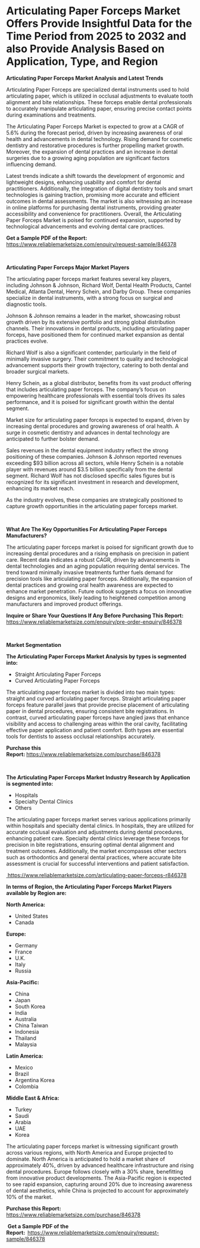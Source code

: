<p><h1>Articulating Paper Forceps Market Offers Provide Insightful Data for the Time Period from 2025 to 2032 and also Provide Analysis Based on Application, Type, and Region</h1></p><p><strong>Articulating Paper Forceps Market Analysis and Latest Trends</strong></p>
<p><p>Articulating Paper Forceps are specialized dental instruments used to hold articulating paper, which is utilized in occlusal adjustments to evaluate tooth alignment and bite relationships. These forceps enable dental professionals to accurately manipulate articulating paper, ensuring precise contact points during examinations and treatments.</p><p>The Articulating Paper Forceps Market is expected to grow at a CAGR of 5.6% during the forecast period, driven by increasing awareness of oral health and advancements in dental technology. Rising demand for cosmetic dentistry and restorative procedures is further propelling market growth. Moreover, the expansion of dental practices and an increase in dental surgeries due to a growing aging population are significant factors influencing demand.</p><p>Latest trends indicate a shift towards the development of ergonomic and lightweight designs, enhancing usability and comfort for dental practitioners. Additionally, the integration of digital dentistry tools and smart technologies is gaining traction, promising more accurate and efficient outcomes in dental assessments. The market is also witnessing an increase in online platforms for purchasing dental instruments, providing greater accessibility and convenience for practitioners. Overall, the Articulating Paper Forceps Market is poised for continued expansion, supported by technological advancements and evolving dental care practices.</p></p>
<p><strong>Get a Sample PDF of the Report:&nbsp;</strong> <a href="https://www.reliablemarketsize.com/enquiry/request-sample/846378?utm_campaign=3575&utm_medium=2&utm_source=Github&utm_content=ia&utm_term=13042025&utm_id=articulating-paper-forceps">https://www.reliablemarketsize.com/enquiry/request-sample/846378</a></p>
<p>&nbsp;</p>
<p><strong>Articulating Paper Forceps Major Market Players</strong></p>
<p><p>The articulating paper forceps market features several key players, including Johnson & Johnson, Richard Wolf, Dental Health Products, Cantel Medical, Atlanta Dental, Henry Schein, and Darby Group. These companies specialize in dental instruments, with a strong focus on surgical and diagnostic tools.</p><p>Johnson & Johnson remains a leader in the market, showcasing robust growth driven by its extensive portfolio and strong global distribution channels. Their innovations in dental products, including articulating paper forceps, have positioned them for continued market expansion as dental practices evolve.</p><p>Richard Wolf is also a significant contender, particularly in the field of minimally invasive surgery. Their commitment to quality and technological advancement supports their growth trajectory, catering to both dental and broader surgical markets. </p><p>Henry Schein, as a global distributor, benefits from its vast product offering that includes articulating paper forceps. The company’s focus on empowering healthcare professionals with essential tools drives its sales performance, and it is poised for significant growth within the dental segment.</p><p>Market size for articulating paper forceps is expected to expand, driven by increasing dental procedures and growing awareness of oral health. A surge in cosmetic dentistry and advances in dental technology are anticipated to further bolster demand.</p><p>Sales revenues in the dental equipment industry reflect the strong positioning of these companies. Johnson & Johnson reported revenues exceeding $93 billion across all sectors, while Henry Schein is a notable player with revenues around $3.5 billion specifically from the dental segment. Richard Wolf has not disclosed specific sales figures but is recognized for its significant investment in research and development, enhancing its market reach.</p><p>As the industry evolves, these companies are strategically positioned to capture growth opportunities in the articulating paper forceps market.</p></p>
<p>&nbsp;</p>
<p><strong>What Are The Key Opportunities For Articulating Paper Forceps Manufacturers?</strong></p>
<p><p>The articulating paper forceps market is poised for significant growth due to increasing dental procedures and a rising emphasis on precision in patient care. Recent data indicates a robust CAGR, driven by advancements in dental technologies and an aging population requiring dental services. The trend toward minimally invasive treatments further fuels demand for precision tools like articulating paper forceps. Additionally, the expansion of dental practices and growing oral health awareness are expected to enhance market penetration. Future outlook suggests a focus on innovative designs and ergonomics, likely leading to heightened competition among manufacturers and improved product offerings.</p></p>
<p><strong>Inquire or Share Your Questions If Any Before Purchasing This Report:</strong> <a href="https://www.reliablemarketsize.com/enquiry/pre-order-enquiry/846378?utm_campaign=3575&utm_medium=2&utm_source=Github&utm_content=ia&utm_term=13042025&utm_id=articulating-paper-forceps">https://www.reliablemarketsize.com/enquiry/pre-order-enquiry/846378</a></p>
<p>&nbsp;</p>
<p><strong>Market Segmentation</strong></p>
<p><strong>The Articulating Paper Forceps Market Analysis by types is segmented into:</strong></p>
<p><ul><li>Straight Articulating Paper Forceps</li><li>Curved Articulating Paper Forceps</li></ul></p>
<p><p>The articulating paper forceps market is divided into two main types: straight and curved articulating paper forceps. Straight articulating paper forceps feature parallel jaws that provide precise placement of articulating paper in dental procedures, ensuring consistent bite registrations. In contrast, curved articulating paper forceps have angled jaws that enhance visibility and access to challenging areas within the oral cavity, facilitating effective paper application and patient comfort. Both types are essential tools for dentists to assess occlusal relationships accurately.</p></p>
<p><strong>Purchase this Report:&nbsp;</strong><a href="https://www.reliablemarketsize.com/purchase/846378?utm_campaign=3575&utm_medium=2&utm_source=Github&utm_content=ia&utm_term=13042025&utm_id=articulating-paper-forceps">https://www.reliablemarketsize.com/purchase/846378</a></p>
<p>&nbsp;</p>
<p><strong>The Articulating Paper Forceps Market Industry Research by Application is segmented into:</strong></p>
<p><ul><li>Hospitals</li><li>Specialty Dental Clinics</li><li>Others</li></ul></p>
<p><p>The articulating paper forceps market serves various applications primarily within hospitals and specialty dental clinics. In hospitals, they are utilized for accurate occlusal evaluation and adjustments during dental procedures, enhancing patient care. Specialty dental clinics leverage these forceps for precision in bite registrations, ensuring optimal dental alignment and treatment outcomes. Additionally, the market encompasses other sectors such as orthodontics and general dental practices, where accurate bite assessment is crucial for successful interventions and patient satisfaction.</p></p>
<p><a href="https://www.reliablemarketsize.com/articulating-paper-forceps-r846378?utm_campaign=3575&utm_medium=2&utm_source=Github&utm_content=ia&utm_term=13042025&utm_id=articulating-paper-forceps">&nbsp;https://www.reliablemarketsize.com/articulating-paper-forceps-r846378</a></p>
<p><strong>In terms of Region, the Articulating Paper Forceps Market Players available by Region are:</strong></p>
<p>
    <p> <strong> North America: </strong>
        <ul>
            <li>United States</li>
            <li>Canada</li>
        </ul>
        </p> 
    <p> <strong> Europe: </strong>
        <ul>
            <li>Germany</li>
            <li>France</li>
            <li>U.K.</li>
            <li>Italy</li>
            <li>Russia</li>
        </ul>
        </p> 
    <p> <strong> Asia-Pacific: </strong>
        <ul>
            <li>China</li>
            <li>Japan</li>
            <li>South Korea</li>
            <li>India</li>
            <li>Australia</li>
            <li>China Taiwan</li>
            <li>Indonesia</li>
            <li>Thailand</li>
            <li>Malaysia</li>
        </ul>
        </p> 
    <p> <strong> Latin America: </strong>
        <ul>
            <li>Mexico</li>
            <li>Brazil</li>
            <li>Argentina Korea</li>
            <li>Colombia</li>
        </ul>
        </p> 
    <p> <strong> Middle East & Africa: </strong>
        <ul>
            <li>Turkey</li>
            <li>Saudi</li>
            <li>Arabia</li>
            <li>UAE</li>
            <li>Korea</li>
        </ul>
    </p>
    </p>
<p><p>The articulating paper forceps market is witnessing significant growth across various regions, with North America and Europe projected to dominate. North America is anticipated to hold a market share of approximately 40%, driven by advanced healthcare infrastructure and rising dental procedures. Europe follows closely with a 30% share, benefitting from innovative product developments. The Asia-Pacific region is expected to see rapid expansion, capturing around 20% due to increasing awareness of dental aesthetics, while China is projected to account for approximately 10% of the market.</p></p>
<p><strong>Purchase this Report: </strong><a href="https://www.reliablemarketsize.com/purchase/846378?utm_campaign=3575&utm_medium=2&utm_source=Github&utm_content=ia&utm_term=13042025&utm_id=articulating-paper-forceps">https://www.reliablemarketsize.com/purchase/846378</a></p>
<p>&nbsp;<strong>Get a Sample PDF of the Report:&nbsp;&nbsp;</strong><a href="https://www.reliablemarketsize.com/enquiry/request-sample/846378?utm_campaign=3575&utm_medium=2&utm_source=Github&utm_content=ia&utm_term=13042025&utm_id=articulating-paper-forceps">https://www.reliablemarketsize.com/enquiry/request-sample/846378</a></p>
<p><strong></strong></p>
<p><p></p><p></p><p></p></p>
